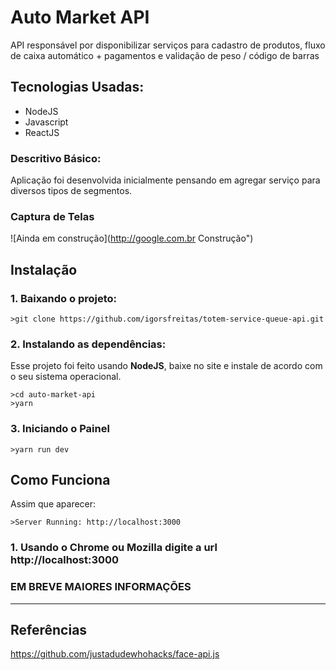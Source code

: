 # Auto Market API
API responsável por disponibilizar serviços para cadastro de produtos, fluxo de caixa automático + pagamentos e validação de peso / código de barras

## Tecnologias Usadas:
- NodeJS
- Javascript
- ReactJS

### Descritivo Básico:
  Aplicação foi desenvolvida inicialmente pensando em agregar serviço para diversos tipos de segmentos.


### Captura de Telas
![Ainda em construção](http://google.com.br Construção")

## Instalação

### **1. Baixando o projeto:**

```
>git clone https://github.com/igorsfreitas/totem-service-queue-api.git
```

### **2. Instalando as dependências:**

Esse projeto foi feito usando **NodeJS**, baixe no site e instale de acordo com o seu sistema operacional.

```
>cd auto-market-api
>yarn
```

### **3. Iniciando o Painel**

```
>yarn run dev
```

## Como Funciona

Assim que aparecer:

```
>Server Running: http://localhost:3000
```

### **1. Usando o Chrome ou Mozilla digite a url http://localhost:3000**

### EM BREVE MAIORES INFORMAÇÕES

-----------------------------------------

## Referências

https://github.com/justadudewhohacks/face-api.js


